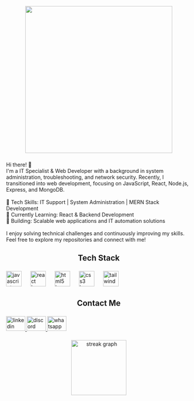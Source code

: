 <div align="center">
  <img height="400" src="https://i.ibb.co.com/Kzr9WVqg/github.jpg"  />
</div>

###

<p align="left">Hi there! 👋<br>I'm a IT Specialist & Web Developer with a background in system administration, troubleshooting, and network security. Recently, I transitioned into web development, focusing on JavaScript, React, Node.js, Express, and MongoDB.<br><br>🔹 Tech Skills: IT Support | System Administration | MERN Stack Development<br>🔹 Currently Learning: React & Backend Development<br>🔹 Building: Scalable web applications and IT automation solutions<br><br>I enjoy solving technical challenges and continuously improving my skills. Feel free to explore my repositories and connect with me!</p>

###

<h2 align="center">Tech Stack</h2>

###

<div align="left">
  <img src="https://cdn.jsdelivr.net/gh/devicons/devicon/icons/javascript/javascript-original.svg" height="42" alt="javascript logo"  />
  <img width="16" />
  <img src="https://cdn.jsdelivr.net/gh/devicons/devicon/icons/react/react-original.svg" height="42" alt="react logo"  />
  <img width="16" />
  <img src="https://cdn.jsdelivr.net/gh/devicons/devicon/icons/html5/html5-original.svg" height="42" alt="html5 logo"  />
  <img width="16" />
  <img src="https://cdn.jsdelivr.net/gh/devicons/devicon/icons/css3/css3-original.svg" height="42" alt="css3 logo"  />
  <img width="16" />
  <img src="https://cdn.jsdelivr.net/gh/devicons/devicon/icons/tailwindcss/tailwindcss-original-wordmark.svg" height="42" alt="tailwindcss logo"  />
</div>

###

<h2 align="center">Contact Me</h2>

###

<div align="left">
  <a href="www.linkedin.com/in/abdul-aziz-abdul-mannan1" target="_blank">
    <img src="https://raw.githubusercontent.com/maurodesouza/profile-readme-generator/master/src/assets/icons/social/linkedin/default.svg" width="52" height="40" alt="linkedin logo"  />
  </a>
  <a href="https://discord.com/users/abdulaziz.abdulmannan" target="_blank">
    <img src="https://raw.githubusercontent.com/maurodesouza/profile-readme-generator/master/src/assets/icons/social/discord/default.svg" width="52" height="40" alt="discord logo"  />
  </a>
  <a href="https://wa.me/01700766210" target="_blank">
    <img src="https://raw.githubusercontent.com/maurodesouza/profile-readme-generator/master/src/assets/icons/social/whatsapp/default.svg" width="52" height="40" alt="whatsapp logo"  />
  </a>
</div>

###

<div align="center">
  <img src="https://streak-stats.demolab.com?user=abdulaziz1812&locale=en&mode=daily&theme=dracula&hide_border=false&border_radius=5&order=3" height="150" alt="streak graph"  />
</div>

###
